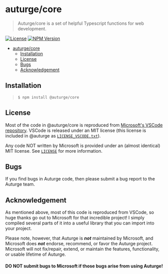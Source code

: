 # auturge/core

> Auturge/core is a set of helpful Typescript functions for web development.

[![License][license-image]][license-url] [![NPM Version][npm-image]][npm-url]

<!-- [![Build][travis-image]][travis-url] -->
<!-- [![Coverage Status][coveralls-image]][coveralls-url] -->

-   [auturge/core](#auturgecore)
    -   [Installation](#installation)
    -   [License](#license)
    -   [Bugs](#bugs)
    -   [Acknowledgement](#acknowledgement)

## Installation

> ```shell
> $ npm install @auturge/core
> ```

## License

Most of the code in @auturge/core is reproduced from [Microsoft's VSCode repository][vscode]. VSCode is released under an MIT license (this license is included in @auturge as [`LICENSE_VSCODE.txt`][vscode-license]).

Any code NOT written by Microsoft is provided under an (almost identical) MIT license. See [`LICENSE`][license] for more information.

## Bugs

If you find bugs in Auturge code, then please submit a bug report to the Auturge team.

## Acknowledgement

As mentioned above, most of this code is reproduced from VSCode, so huge thanks go out to Microsoft for that incredible project! I simply compiled several parts of it into a useful library that you can import into your project.

Please note, however, that Auturge is _**not**_ maintained by Microsoft, and Microsoft does _**not**_ endorse, recommend, or favor the Auturge project. Microsoft will not fix/repair, extend, or maintain the features, functionality, or usable lifetime of Auturge.

#### DO NOT submit bugs to Microsoft if those bugs arise from using Auturge!

[vscode]: https://github.com/microsoft/vscode
[vscode-license]: LICENSE_VSCODE.txt
[license]: LICENSE
[license-image]: http://img.shields.io/:license-mit-blue.svg?style=flat-square
[license-url]: http://badges.mit-license.org
[npm-image]: https://img.shields.io/npm/v/@auturge/core.svg
[npm-url]: https://www.npmjs.com/package/@auturge/core
[travis-image]: https://img.shields.io/travis/auturge/core/master.svg
[travis-url]: https://travis-ci.org/auturge/core
[coveralls-image]: https://coveralls.io/repos/github/auturge/testing/badge.svg?branch=master
[coveralls-url]: https://coveralls.io/github/auturge/testing?branch=master
